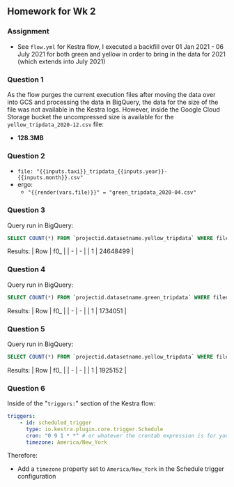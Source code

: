 ## Homework for Wk 2
### Assignment
- See `flow.yml` for Kestra flow, I executed a backfill over 01 Jan 2021 - 06 July 2021 for both green and yellow in order to bring in the data for 2021 (which extends into July 2021)

### Question 1
As the flow purges the current execution files after moving the data over into GCS and processing the data in BigQuery, the data for the size of the file was not available in the Kestra logs. However, inside the Google Cloud Storage bucket the uncompressed size is available for the `yellow_tripdata_2020-12.csv` file:
- **128.3MB**

### Question 2
* `file: "{{inputs.taxi}}_tripdata_{{inputs.year}}-{{inputs.month}}.csv"`
* ergo: 
    - `"{{render(vars.file)}}" = "green_tripdata_2020-04.csv"`

### Question 3
Query run in BigQuery:
```sql
SELECT COUNT(*) FROM `projectid.datasetname.yellow_tripdata` WHERE filename LIKE "%2020%";
```

Results:
| Row | f0_ |
| - | - |
| 1 | 24648499 |

### Question 4
Query run in BigQuery:
```sql
SELECT COUNT(*) FROM `projectid.datasetname.green_tripdata` WHERE filename LIKE "%2020%";
```

Results:
| Row | f0_ |
| - | - |
| 1 | 1734051 |

### Question 5
Query run in BigQuery:
```sql
SELECT COUNT(*) FROM `projectid.datasetname.yellow_tripdata` WHERE filename LIKE "%2021-03%";
```
Results:
| Row | f0_ |
| - | - |
| 1 | 1925152 |

### Question 6
Inside of the "`triggers:`" section of the Kestra flow:
```yaml
triggers:
    - id: scheduled_trigger
      type: io.kestra.plugin.core.trigger.Schedule
      cron: "0 9 1 * *" # or whatever the crontab expression is for your desired scheduling
      timezone: America/New_York
```

Therefore: 
- Add a `timezone` property set to `America/New_York` in the Schedule trigger configuration